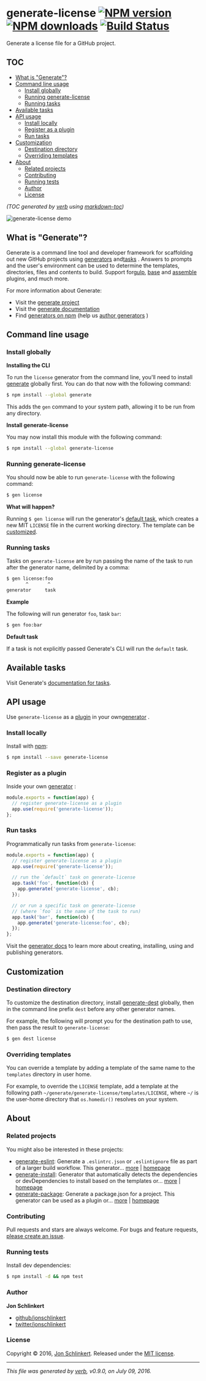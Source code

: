 # generate-license [![NPM version](https://img.shields.io/npm/v/generate-license.svg?style=flat)](https://www.npmjs.com/package/generate-license) [![NPM downloads](https://img.shields.io/npm/dm/generate-license.svg?style=flat)](https://npmjs.org/package/generate-license) [![Build Status](https://img.shields.io/travis/generate/generate-license.svg?style=flat)](https://travis-ci.org/generate/generate-license)

Generate a license file for a GitHub project.

## TOC

- [What is "Generate"?](#what-is-generate)
- [Command line usage](#command-line-usage)
  * [Install globally](#install-globally)
  * [Running generate-license](#running-generate-license)
  * [Running tasks](#running-tasks)
- [Available tasks](#available-tasks)
- [API usage](#api-usage)
  * [Install locally](#install-locally)
  * [Register as a plugin](#register-as-a-plugin)
  * [Run tasks](#run-tasks)
- [Customization](#customization)
  * [Destination directory](#destination-directory)
  * [Overriding templates](#overriding-templates)
- [About](#about)
  * [Related projects](#related-projects)
  * [Contributing](#contributing)
  * [Running tests](#running-tests)
  * [Author](#author)
  * [License](#license)

_(TOC generated by [verb](https://github.com/verbose/verb) using [markdown-toc](https://github.com/jonschlinkert/markdown-toc))_

![generate-license demo](https://raw.githubusercontent.com/generate/generate-license/master/demo.gif)

## What is "Generate"?

Generate is a command line tool and developer framework for scaffolding out new GitHub projects using [generators](https://github.com/generate/generate/blob/master/docs/generators.md) and[tasks](https://github.com/generate/generate/blob/master/docs/tasks.md) . Answers to prompts and the user's environment can be used to determine the templates, directories, files and contents to build. Support for[gulp](http://gulpjs.com), [base](https://github.com/node-base/base) and [assemble](https://github.com/assemble/assemble) plugins, and much more.

For more information about Generate:

* Visit the [generate project](https://github.com/generate/generate)
* Visit the [generate documentation](https://github.com/generate/generate/blob/master/docs/)
* Find [generators on npm](https://www.npmjs.com/browse/keyword/generate-generator) (help us [author generators](https://github.com/generate/generate/blob/master/docs/micro-generators.md) )

## Command line usage

### Install globally

**Installing the CLI**

To run the `license` generator from the command line, you'll need to install [generate](https://github.com/generate/generate) globally first. You can do that now with the following command:

```sh
$ npm install --global generate
```

This adds the `gen` command to your system path, allowing it to be run from any directory.

**Install generate-license**

You may now install this module with the following command:

```sh
$ npm install --global generate-license
```

### Running generate-license

You should now be able to run `generate-license` with the following command:

```js
$ gen license
```

**What will happen?**

Running `$ gen license` will run the generator's [default task](#licensedefault), which creates a new MIT `LICENSE` file in the current working directory. The template can be [customized](#customization).

### Running tasks

Tasks on `generate-license` are by run passing the name of the task to run after the generator name, delimited by a comma:

```sh
$ gen license:foo
       ^       ^
generator     task
```

**Example**

The following will run generator `foo`, task `bar`:

```sh
$ gen foo:bar
```

**Default task**

If a task is not explicitly passed Generate's CLI will run the `default` task.

## Available tasks

Visit Generate's [documentation for tasks](https://github.com/generate/generate/blob/master/docs/tasks.md).

## API usage

Use `generate-license` as a [plugin](https://github.com/generate/generate/blob/master/docs/plugins.md) in your own[generator](https://github.com/generate/generate/blob/master/docs/generators.md) .

### Install locally

Install with [npm](https://www.npmjs.com/):

```sh
$ npm install --save generate-license
```

### Register as a plugin

Inside your own [generator](https://github.com/generate/generate/blob/master/docs/generators.md) :

```js
module.exports = function(app) {
  // register generate-license as a plugin
  app.use(require('generate-license'));
};
```

### Run tasks

Programmatically run tasks from `generate-license`:

```js
module.exports = function(app) {
  // register generate-license as a plugin
  app.use(require('generate-license'));

  // run the `default` task on generate-license
  app.task('foo', function(cb) {
    app.generate('generate-license', cb);
  });

  // or run a specific task on generate-license 
  // (where `foo` is the name of the task to run)
  app.task('bar', function(cb) {
    app.generate('generate-license:foo', cb);
  });
};
```

Visit the [generator docs](https://github.com/generate/generate/blob/master/docs/generators.md) to learn more about creating, installing, using and publishing generators.

## Customization

### Destination directory

To customize the destination directory, install [generate-dest](https://github.com/generate/generate-dest) globally, then in the command line prefix `dest` before any other generator names.

For example, the following will prompt you for the destination path to use, then pass the result to `generate-license`:

```sh
$ gen dest license
```

### Overriding templates

You can override a template by adding a template of the same name to the `templates` directory in user home.

For example, to override the `LICENSE` template, add a template at the following path `~/generate/generate-license/templates/LICENSE`, where `~/` is the user-home directory that `os.homedir()` resolves  on your system.

## About

### Related projects

You might also be interested in these projects:

* [generate-eslint](https://www.npmjs.com/package/generate-eslint): Generate a `.eslintrc.json` or `.eslintignore` file as part of a larger build workflow. This generator… [more](https://github.com/generate/generate-eslint) | [homepage](https://github.com/generate/generate-eslint "Generate a `.eslintrc.json` or `.eslintignore` file as part of a larger build workflow. This generator can be used as a sub-generator or plugin inside other generators.")
* [generate-install](https://www.npmjs.com/package/generate-install): Generator that automatically detects the dependencies or devDependencies to install based on the templates or… [more](https://github.com/generate/generate-install) | [homepage](https://github.com/generate/generate-install "Generator that automatically detects the dependencies or devDependencies to install based on the templates or includes used. This can be used as a sub-generator or plugin in your own generator.")
* [generate-package](https://www.npmjs.com/package/generate-package): Generate a package.json for a project. This generator can be used as a plugin or… [more](https://github.com/generate/generate-package) | [homepage](https://github.com/generate/generate-package "Generate a package.json for a project. This generator can be used as a plugin or sub-generator in your own generator, as a component of a larger build workflow.")

### Contributing

Pull requests and stars are always welcome. For bugs and feature requests, [please create an issue](../../issues/new).

### Running tests

Install dev dependencies:

```sh
$ npm install -d && npm test
```

### Author

**Jon Schlinkert**

* [github/jonschlinkert](https://github.com/jonschlinkert)
* [twitter/jonschlinkert](http://twitter.com/jonschlinkert)

### License

Copyright © 2016, [Jon Schlinkert](https://github.com/jonschlinkert).
Released under the [MIT license](https://github.com/generate/generate-license/blob/master/LICENSE).

***

_This file was generated by [verb](https://github.com/verbose/verb), v0.9.0, on July 09, 2016._